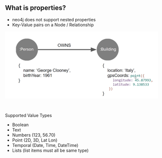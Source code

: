 ## What is properties?

-   neo4j does not support nested properties
-   Key-Value pairs on a Node / Relationship

![plot](./images/properties.png)

<br>

Supported Value Types

-   Boolean
-   Text
-   Numbers (123, 56.70)
-   Point (2D, 3D, Lat Lon)
-   Temporal (Date, Time, DateTime)
-   Lists (list items must all be same type)

